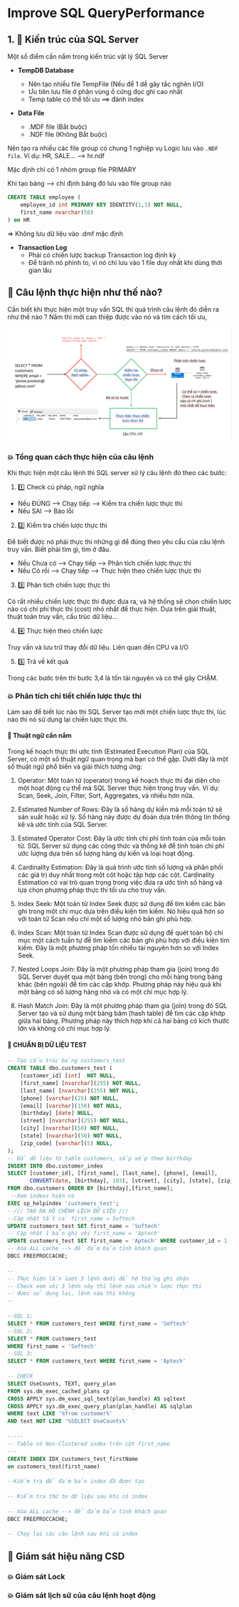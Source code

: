 # Improve SQL QueryPerformance

## 1. 💛 Kiến trúc của SQL Server

Một số điểm cần nắm trong kiến trúc vật lý SQL Server

- **TempDB Database**
  - Nên tạo nhiều file TempFile (Nếu để 1 dễ gây tắc nghẽn I/O)
  - Ưu tiên lưu file ở phân vùng ổ cứng  đọc ghi cao nhất
  - Temp table có thể tối ưu ==> đánh index

- **Data File**
  - .MDF file (Bắt buộc)
  - .NDF file (Không Bắt buộc)

Nên tạo ra nhiều các file group có chung 1 nghiệp vụ Logic lưu vào `.NDF file`. Ví dụ: HR, SALE... --> hr.ndf

Mặc định chỉ có 1 nhóm group file PRIMARY

Khi tạo bảng --> chỉ định bảng đó lưu vào file group nào

```sql
CREATE TABLE employee (
    employee_id int PRIMARY KEY IDENTITY(1,1) NOT NULL,
    first_name nvarchar(50)
) on HR
```
=> Không lưu dữ liệu vào .dmf mặc định

- **Transaction Log**
    - Phải có chiến lược backup Transaction log định kỳ
    - Để tránh nó phình to, vì nó chỉ lưu vào 1 file duy nhất khi dùng thời gian lâu




## 💛 Câu lệnh thực hiện như thế nào? 

Cần biết khi thực hiện một truy vấn SQL thì quá trình câu lệnh đó diễn ra như thế nào ? Nắm thì mới can thiệp được vào nó và tím cách tối ưu,


![plan](query-plan.png)


### 💥 Tổng quan cách thực hiện của câu lệnh

Khi thực hiện một câu lệnh thì SQL server xử lý câu lệnh đó theo các bước:

1. 1️⃣ Check cú pháp, ngữ nghĩa

- Nếu ĐÚNG --> Chạy tiếp --> Kiểm tra chiến lược thực thi
- Nếu SAI --> Báo lỗi

2. 2️⃣ Kiểm tra chiến lược thực thi

Để biết được nó phải thực thi những gì để đúng theo yêu cầu của câu lệnh truy vấn. Biết phải tìm gì, tìm ở đâu.

- Nếu Chưa có --> Chạy tiếp --> Phân tích chiến lược thực thi
- Nếu Có rồi --> Chạy tiếp --> Thực hiện theo chiến lược thực thi

3. 3️⃣ Phân tích chiến lược thực thi

Có rất nhiều chiến lược thực thi được đưa ra, và hệ thống sẽ chọn chiến lược nào có chi phí thực thi (cost) nhỏ nhất để thực hiện. Dựa trên giải thuật, thuật toán truy vấn, cấu trúc dữ liệu...

4. 4️⃣ Thực hiện theo chiến lược

Truy vấn và lưu trữ thay đổi dữ liệu. Liên quan đến CPU và I/O

5. 5️⃣ Trả về kết quả


Trong các bước trên thì bước 3,4 là tốn tài nguyên và có thể gây CHẬM.



###  💥 Phân tích chi tiết chiến lược thực thi

Làm sao để biết lúc nào thì SQL Server tạo mới một chiến lược thực thi, lúc nào thì nó sử dụng lại chiến lược thực thi.

#### 🔹 Thuật ngữ cần nắm

Trong kế hoạch thực thi ước tính (Estimated Execution Plan) của SQL Server, có một số thuật ngữ quan trọng mà bạn có thể gặp. Dưới đây là một số thuật ngữ phổ biến và giải thích tương ứng:

1. Operator: Một toán tử (operator) trong kế hoạch thực thi đại diện cho một hoạt động cụ thể mà SQL Server thực hiện trong truy vấn. Ví dụ: Scan, Seek, Join, Filter, Sort, Aggregates, và nhiều hơn nữa.

2. Estimated Number of Rows: Đây là số hàng dự kiến mà mỗi toán tử sẽ sản xuất hoặc xử lý. Số hàng này được dự đoán dựa trên thông tin thống kê và ước tính của SQL Server.

3. Estimated Operator Cost: Đây là ước tính chi phí tính toán của mỗi toán tử. SQL Server sử dụng các công thức và thống kê để tính toán chi phí ước lượng dựa trên số lượng hàng dự kiến và loại hoạt động.

4. Cardinality Estimation: Đây là quá trình ước tính số lượng và phân phối các giá trị duy nhất trong một cột hoặc tập hợp các cột. Cardinality Estimation có vai trò quan trọng trong việc đưa ra ước tính số hàng và lựa chọn phương pháp thực thi tối ưu cho truy vấn.

5. Index Seek: Một toán tử Index Seek được sử dụng để tìm kiếm các bản ghi trong một chỉ mục dựa trên điều kiện tìm kiếm. Nó hiệu quả hơn so với toán tử Scan nếu chỉ một số lượng nhỏ bản ghi phù hợp.

6. Index Scan: Một toán tử Index Scan được sử dụng để quét toàn bộ chỉ mục một cách tuần tự để tìm kiếm các bản ghi phù hợp với điều kiện tìm kiếm. Đây là một phương pháp tốn nhiều tài nguyên hơn so với Index Seek.

7. Nested Loops Join: Đây là một phương pháp tham gia (join) trong đó SQL Server duyệt qua một bảng (bên trong) cho mỗi hàng trong bảng khác (bên ngoài) để tìm các cặp khớp. Phương pháp này hiệu quả khi một bảng có số lượng hàng nhỏ và có một chỉ mục hợp lý.

8. Hash Match Join: Đây là một phương pháp tham gia (join) trong đó SQL Server tạo và sử dụng một bảng băm (hash table) để tìm các cặp khớp giữa hai bảng. Phương pháp này thích hợp khi cả hai bảng có kích thước lớn và không có chỉ mục hợp lý.


#### 🔹 CHUẨN BỊ DỮ LIỆU TEST

```sql
-- Tạo cấu trúc bảng customers_test
CREATE TABLE dbo.customers_test (
	[customer_id] [int]  NOT NULL,
	[first_name] [nvarchar](255) NOT NULL,
	[last_name] [nvarchar](255) NOT NULL,
	[phone] [varchar](25) NOT NULL,
	[email] [varchar](150) NOT NULL,
	[birthday] [date] NULL,
	[street] [nvarchar](255) NOT NULL,
	[city] [nvarchar](50) NOT NULL,
	[state] [nvarchar](50) NOT NULL,
	[zip_code] [varchar](5) NULL,
);
-- Đổ dữ liệu từ table customers, sắp xếp theo birthday
INSERT INTO dbo.customer_index
SELECT [customer_id], [first_name], [last_name], [phone], [email],
       CONVERT(date, [birthday], 103), [street], [city], [state], [zip_code]
FROM dbo.customers ORDER BY [birthday],[first_name];
 --Xem indexs hiện có
EXEC sp_helpindex 'customers_test';
--/// TẠO RA ĐỘ CHÊNH LỆCH DỮ LIỆU ///
--Cập nhật tất cả first_name = Softech
UPDATE customers_test SET first_name = 'Softech'
-- Cập nhật 1 bản ghi với first_name = 'Aptech'
UPDATE customers_test SET first_name = 'Aptech' WHERE customer_id = 1
-- Xóa ALL cache --> để đảm bảo tính khách quan
DBCC FREEPROCCACHE;

--
-- Thực hiện lần lượt 3 lệnh dưới để hệ thống ghi nhận
-- Check xem với 3 lệnh này thì lệnh nào chiến lược thực thi
-- được sử dụng lại, lệnh nào thì không
--

--SQL 1;
SELECT * FROM customers_test WHERE first_name = 'Softech'
--SQL 2;
SELECT * FROM customers_test 
WHERE first_name = 'Softech'
--SQL 3;
SELECT * FROM customers_test WHERE first_name = 'Aptech'

-- CHECK
SELECT UseCounts, TEXT, query_plan
FROM sys.dm_exec_cached_plans cp
CROSS APPLY sys.dm_exec_sql_text(plan_handle) AS sqltext
CROSS APPLY sys.dm_exec_query_plan(plan_handle) AS sqlplan
WHERE text LIKE '%from customer%'
AND text NOT LIKE '%SELECT UseCounts%'

-----
-- Table có Non-Clustered index trên cột first_name
---
CREATE INDEX IDX_customers_test_firstName 
on customers_test(first_name)

--Kiểm tra để đảm bảo index đã được tạo

-- Kiểm tra thứ tự dữ liệu sau khi có index

-- Xóa ALL cache --> để đảm bảo tính khách quan
DBCC FREEPROCCACHE;

-- Chạy lại các câu lệnh sau khi có index
```






## 💛 Giám sát hiệu năng CSD

### 💥 Giám sát Lock 


### 💥 Giám sát lịch sử của câu lệnh hoạt động